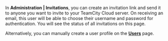 [//]: # (title: Inviting Users)
[//]: # (auxiliary-id: Inviting Users)

In __Administration | Invitations__, you can create an invitation link and send it to anyone you want to invite to your TeamCity Cloud server. On receiving an email, this user will be able to choose their username and password for authentication. You will see the status of all invitations on this page.

Alternatively, you can manually create a user profile on the __[Users](creating-and-managing-users.md)__ page.